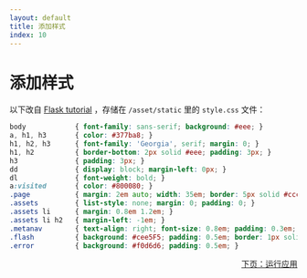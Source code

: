 ```yaml
---
layout: default
title: 添加样式
index: 10
---
```


# 添加样式

以下改自 [Flask tutorial](http://flask.pocoo.org/docs/0.10/tutorial/css/) ，存储在 `/asset/static` 里的 `style.css` 文件：

```css
body            { font-family: sans-serif; background: #eee; }
a, h1, h3       { color: #377ba8; }
h1, h2, h3      { font-family: 'Georgia', serif; margin: 0; }
h1, h2          { border-bottom: 2px solid #eee; padding: 3px; }
h3              { padding: 3px; }
dd              { display: block; margin-left: 0px; }
dl              { font-weight: bold; }
a:visited 		{ color: #800080; }
.page           { margin: 2em auto; width: 35em; border: 5px solid #ccc; padding: 0.8em; background: white; }
.assets         { list-style: none; margin: 0; padding: 0; }
.assets li      { margin: 0.8em 1.2em; }
.assets li h2   { margin-left: -1em; }
.metanav        { text-align: right; font-size: 0.8em; padding: 0.3em; margin-bottom: 1em; background: #fafafa; }
.flash          { background: #cee5F5; padding: 0.5em; border: 1px solid #aacbe2; }
.error          { background: #f0d6d6; padding: 0.5em; }
```

<p align="right"><a href="{{ site.baseurl }}/pages/run-application.html">下页：运行应用</a></p>